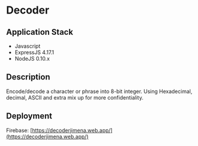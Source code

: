 # Decoder

## Application Stack
* Javascript
* ExpressJS 4.17.1
* NodeJS 0.10.x

## Description
Encode/decode a character or phrase into 8-bit integer.
Using Hexadecimal, decimal, ASCII and extra mix up for more confidentiality.

## Deployment
Firebase:
    [https://decoderjimena.web.app/](https://decoderjimena.web.app/)
